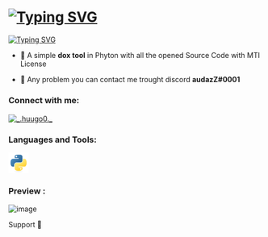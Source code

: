 # [![Typing SVG](https://readme-typing-svg.herokuapp.com?color=00F716&vCenter=true&lines=+AZ+Sekurity+Menu)](https://git.io/typing-svg)

[![Typing SVG](https://readme-typing-svg.herokuapp.com?color=0097F7&vCenter=true&lines=A+Simple+Dox+Tool)](https://git.io/typing-svg)


- 🔭 A simple **dox tool** in Phyton with all the opened Source Code with MTI License

- 🔩 Any problem you can contact me trought discord **audazZ#0001**

<h3 align="left">Connect with me:</h3>
<p align="left">
<a href="https://instagram.com/akka.huugo0" target="blank"><img align="center" src="https://raw.githubusercontent.com/rahuldkjain/github-profile-readme-generator/master/src/images/icons/Social/instagram.svg" alt="_.huugo0._" height="30" width="40" /></a>
</p>

<h3 align="left">Languages and Tools:</h3>
<p align="left"> <a href="https://www.python.org" target="_blank" rel="noreferrer"> <img src="https://raw.githubusercontent.com/devicons/devicon/master/icons/python/python-original.svg" alt="python" width="40" height="40"/> </a> </p>

<h3 align="left">Preview :</h3>

![image](https://user-images.githubusercontent.com/107647503/202873023-ce8104df-bee8-4a73-a426-aac96daa37b1.png)


Support 🙏
